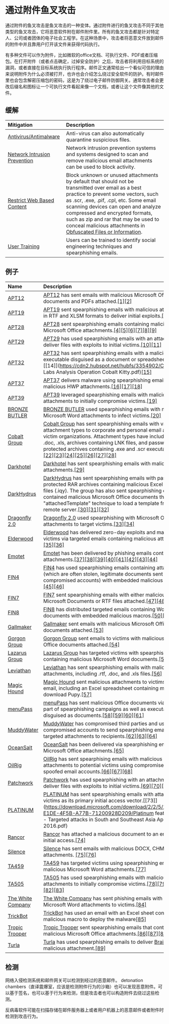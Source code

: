 # 通过附件鱼叉攻击

通过附件的鱼叉攻击是鱼叉攻击的一种变体。通过附件进行的鱼叉攻击不同于其他类型的鱼叉攻击，它将恶意软件附在邮件附件里。所有的鱼叉攻击都是针对特定人、公司或者团体的电子社会工程学。在这种场景中，攻击者将恶意文件放到邮件的附件中并且靠用户打开该文件来获得代码执行。

有多种文件可以作为附件，比如微软的office文档、可执行文件、PDF或者压缩包。在打开附件（或者点击确定，过掉安全防护）之后，攻击者将利用目标系统的漏洞，或者直接在目标系统执行执行程序。邮件正文通常给出一个看似可信的理由来说明附件为什么必须被打开，也许也会介绍怎么绕过安全软件的防护。有时邮件里也会包含解密压缩包的密码，这是为了绕过电子邮件防御网关。通常攻击者会更改后缀名和图标让一个可执行文件看起来像一个文档，或者让这个文件像其他的文件。

## 缓解

| Mitigation | Description |
| :--- | :--- |
| [Antivirus/Antimalware](https://attack.mitre.org/mitigations/M1049) | Anti-virus can also automatically quarantine suspicious files. |
| [Network Intrusion Prevention](https://attack.mitre.org/mitigations/M1031) | Network intrusion prevention systems and systems designed to scan and remove malicious email attachments can be used to block activity. |
| [Restrict Web Based Content](https://attack.mitre.org/mitigations/M1021) | Block unknown or unused attachments by default that should not be transmitted over email as a best practice to prevent some vectors, such as .scr, .exe, .pif, .cpl, etc. Some email scanning devices can open and analyze compressed and encrypted formats, such as zip and rar that may be used to conceal malicious attachments in [Obfuscated Files or Information](https://attack.mitre.org/techniques/T1027). |
| [User Training](https://attack.mitre.org/mitigations/M1017) | Users can be trained to identify social engineering techniques and spearphishing emails. |

## 例子

| Name | Description |
| :--- | :--- |
| [APT12](https://attack.mitre.org/groups/G0005) | [APT12](https://attack.mitre.org/groups/G0005) has sent emails with malicious Microsoft Office documents and PDFs attached.[\[1\]](https://www.fireeye.com/blog/threat-research/2014/09/darwins-favorite-apt-group-2.html)[\[2\]](https://www.trendmicro.de/cloud-content/us/pdfs/security-intelligence/white-papers/wp_ixeshe.pdf) |
| [APT19](https://attack.mitre.org/groups/G0073) | [APT19](https://attack.mitre.org/groups/G0073) sent spearphishing emails with malicious attachments in RTF and XLSM formats to deliver initial exploits.[\[3\]](https://www.fireeye.com/blog/threat-research/2017/06/phished-at-the-request-of-counsel.html) |
| [APT28](https://attack.mitre.org/groups/G0007) | [APT28](https://attack.mitre.org/groups/G0007) sent spearphishing emails containing malicious Microsoft Office attachments.[\[4\]](https://researchcenter.paloaltonetworks.com/2018/02/unit42-sofacy-attacks-multiple-government-entities/)[\[5\]](https://researchcenter.paloaltonetworks.com/2018/03/unit42-sofacy-uses-dealerschoice-target-european-government-agency/)[\[6\]](https://researchcenter.paloaltonetworks.com/2018/06/unit42-sofacy-groups-parallel-attacks/)[\[7\]](https://www.justice.gov/file/1080281/download)[\[8\]](https://securelist.com/a-slice-of-2017-sofacy-activity/83930/)[\[9\]](https://www.accenture.com/t20181129T203820Z__w__/us-en/_acnmedia/PDF-90/Accenture-snakemackerel-delivers-zekapab-malware.pdf#zoom=50) |
| [APT29](https://attack.mitre.org/groups/G0016) | [APT29](https://attack.mitre.org/groups/G0016) has used spearphishing emails with an attachment to deliver files with exploits to initial victims.[\[10\]](https://www.f-secure.com/documents/996508/1030745/dukes_whitepaper.pdf)[\[11\]](https://www.fireeye.com/blog/threat-research/2018/11/not-so-cozy-an-uncomfortable-examination-of-a-suspected-apt29-phishing-campaign.html) |
| [APT32](https://attack.mitre.org/groups/G0050) | [APT32](https://attack.mitre.org/groups/G0050) has sent spearphishing emails with a malicious executable disguised as a document or spreadsheet.[\[12\]](https://www.welivesecurity.com/2018/03/13/oceanlotus-ships-new-backdoor/)[\[13\]](https://www.cybereason.com/blog/operation-cobalt-kitty-apt)[\[14\]](https://cdn2.hubspot.net/hubfs/3354902/Cybereason Labs Analysis Operation Cobalt Kitty.pdf)[\[15\]](https://www.welivesecurity.com/2019/03/20/fake-or-fake-keeping-up-with-oceanlotus-decoys/) |
| [APT37](https://attack.mitre.org/groups/G0067) | [APT37](https://attack.mitre.org/groups/G0067) delivers malware using spearphishing emails with malicious HWP attachments.[\[16\]](https://www2.fireeye.com/rs/848-DID-242/images/rpt_APT37.pdf)[\[17\]](https://blog.talosintelligence.com/2018/01/korea-in-crosshairs.html)[\[18\]](https://securelist.com/scarcruft-continues-to-evolve-introduces-bluetooth-harvester/90729/) |
| [APT39](https://attack.mitre.org/groups/G0087) | [APT39](https://attack.mitre.org/groups/G0087) leveraged spearphishing emails with malicious attachments to initially compromise victims.[\[19\]](https://www.fireeye.com/blog/threat-research/2019/01/apt39-iranian-cyber-espionage-group-focused-on-personal-information.html) |
| [BRONZE BUTLER](https://attack.mitre.org/groups/G0060) | [BRONZE BUTLER](https://attack.mitre.org/groups/G0060) used spearphishing emails with malicious Microsoft Word attachments to infect victims.[\[20\]](https://www.symantec.com/connect/blogs/tick-cyberespionage-group-zeros-japan) |
| [Cobalt Group](https://attack.mitre.org/groups/G0080) | [Cobalt Group](https://attack.mitre.org/groups/G0080) has sent spearphishing emails with various attachment types to corporate and personal email accounts of victim organizations. Attachment types have included .rtf, .doc, .xls, archives containing LNK files, and password protected archives containing .exe and .scr executables.[\[21\]](https://blog.talosintelligence.com/2018/07/multiple-cobalt-personality-disorder.html)[\[22\]](https://www.ptsecurity.com/upload/corporate/ww-en/analytics/Cobalt-2017-eng.pdf)[\[23\]](https://www.ptsecurity.com/upload/corporate/ww-en/analytics/Cobalt-Snatch-eng.pdf)[\[24\]](https://www.group-ib.com/blog/cobalt)[\[25\]](https://www.proofpoint.com/us/threat-insight/post/microsoft-word-intruder-integrates-cve-2017-0199-utilized-cobalt-group-target)[\[26\]](https://www.riskiq.com/blog/labs/cobalt-strike/)[\[27\]](https://researchcenter.paloaltonetworks.com/2018/10/unit42-new-techniques-uncover-attribute-cobalt-gang-commodity-builders-infrastructure-revealed/)[\[28\]](https://blog.trendmicro.com/trendlabs-security-intelligence/cobalt-spam-runs-use-macros-cve-2017-8759-exploit/) |
| [Darkhotel](https://attack.mitre.org/groups/G0012) | [Darkhotel](https://attack.mitre.org/groups/G0012) has sent spearphishing emails with malicious RAR attachments.[\[29\]](https://securelist.com/darkhotels-attacks-in-2015/71713/) |
| [DarkHydrus](https://attack.mitre.org/groups/G0079) | [DarkHydrus](https://attack.mitre.org/groups/G0079) has sent spearphishing emails with password-protected RAR archives containing malicious Excel Web Query files \(.iqy\). The group has also sent spearphishing emails that contained malicious Microsoft Office documents that use the "attachedTemplate" technique to load a template from a remote server.[\[30\]](https://researchcenter.paloaltonetworks.com/2018/07/unit42-new-threat-actor-group-darkhydrus-targets-middle-east-government/)[\[31\]](https://researchcenter.paloaltonetworks.com/2018/08/unit42-darkhydrus-uses-phishery-harvest-credentials-middle-east/)[\[32\]](https://pan-unit42.github.io/playbook_viewer/) |
| [Dragonfly 2.0](https://attack.mitre.org/groups/G0074) | [Dragonfly 2.0](https://attack.mitre.org/groups/G0074) used spearphishing with Microsoft Office attachments to target victims.[\[33\]](https://www.us-cert.gov/ncas/alerts/TA18-074A)[\[34\]](https://www.us-cert.gov/ncas/alerts/TA17-293A) |
| [Elderwood](https://attack.mitre.org/groups/G0066) | [Elderwood](https://attack.mitre.org/groups/G0066) has delivered zero-day exploits and malware to victims via targeted emails containing malicious attachments.[\[35\]](http://www.symantec.com/content/en/us/enterprise/media/security_response/whitepapers/the-elderwood-project.pdf)[\[36\]](https://www.csmonitor.com/USA/2012/0914/Stealing-US-business-secrets-Experts-ID-two-huge-cyber-gangs-in-China) |
| [Emotet](https://attack.mitre.org/software/S0367) | [Emotet](https://attack.mitre.org/software/S0367) has been delivered by phishing emails containing attachments.[\[37\]](https://www.cisecurity.org/blog/emotet-changes-ttp-and-arrives-in-united-states/)[\[38\]](https://support.malwarebytes.com/docs/DOC-2295)[\[39\]](https://www.symantec.com/blogs/threat-intelligence/evolution-emotet-trojan-distributor)[\[40\]](https://www.us-cert.gov/ncas/alerts/TA18-201A)[\[41\]](https://blog.talosintelligence.com/2019/01/return-of-emotet.html)[\[42\]](https://documents.trendmicro.com/assets/white_papers/ExploringEmotetsActivities_Final.pdf)[\[43\]](https://www.picussecurity.com/blog/the-christmas-card-you-never-wanted-a-new-wave-of-emotet-is-back-to-wreak-havoc.html)[\[44\]](https://www.carbonblack.com/2019/04/24/cb-tau-threat-intelligence-notification-emotet-utilizing-wmi-to-launch-powershell-encoded-code/) |
| [FIN4](https://attack.mitre.org/groups/G0085) | [FIN4](https://attack.mitre.org/groups/G0085) has used spearphishing emails containing attachments \(which are often stolen, legitimate documents sent from compromised accounts\) with embedded malicious macros.[\[45\]](https://www.fireeye.com/current-threats/threat-intelligence-reports/rpt-fin4.html)[\[46\]](https://www2.fireeye.com/WBNR-14Q4NAMFIN4.html) |
| [FIN7](https://attack.mitre.org/groups/G0046) | [FIN7](https://attack.mitre.org/groups/G0046) sent spearphishing emails with either malicious Microsoft Documents or RTF files attached.[\[47\]](https://www.fireeye.com/blog/threat-research/2017/04/fin7-phishing-lnk.html)[\[48\]](https://www.justice.gov/opa/press-release/file/1084361/download)[\[49\]](https://www.flashpoint-intel.com/blog/fin7-revisited-inside-astra-panel-and-sqlrat-malware/) |
| [FIN8](https://attack.mitre.org/groups/G0061) | [FIN8](https://attack.mitre.org/groups/G0061) has distributed targeted emails containing Word documents with embedded malicious macros.[\[50\]](https://www.fireeye.com/blog/threat-research/2017/06/obfuscation-in-the-wild.html)[\[51\]](https://www.fireeye.com/blog/threat-research/2016/05/windows-zero-day-payment-cards.html)[\[52\]](https://www2.fireeye.com/WBNR-Know-Your-Enemy-UNC622-Spear-Phishing.html) |
| [Gallmaker](https://attack.mitre.org/groups/G0084) | [Gallmaker](https://attack.mitre.org/groups/G0084) sent emails with malicious Microsoft Office documents attached.[\[53\]](https://www.symantec.com/blogs/threat-intelligence/gallmaker-attack-group) |
| [Gorgon Group](https://attack.mitre.org/groups/G0078) | [Gorgon Group](https://attack.mitre.org/groups/G0078) sent emails to victims with malicious Microsoft Office documents attached.[\[54\]](https://researchcenter.paloaltonetworks.com/2018/08/unit42-gorgon-group-slithering-nation-state-cybercrime/) |
| [Lazarus Group](https://attack.mitre.org/groups/G0032) | [Lazarus Group](https://attack.mitre.org/groups/G0032) has targeted victims with spearphishing emails containing malicious Microsoft Word documents.[\[55\]](https://securingtomorrow.mcafee.com/mcafee-labs/hidden-cobra-targets-turkish-financial-sector-new-bankshot-implant/) |
| [Leviathan](https://attack.mitre.org/groups/G0065) | [Leviathan](https://attack.mitre.org/groups/G0065) has sent spearphishing emails with malicious attachments, including .rtf, .doc, and .xls files.[\[56\]](https://www.proofpoint.com/us/threat-insight/post/leviathan-espionage-actor-spearphishes-maritime-and-defense-targets) |
| [Magic Hound](https://attack.mitre.org/groups/G0059) | [Magic Hound](https://attack.mitre.org/groups/G0059) sent malicious attachments to victims over email, including an Excel spreadsheet containing macros to download Pupy.[\[57\]](https://www.secureworks.com/research/the-curious-case-of-mia-ash) |
| [menuPass](https://attack.mitre.org/groups/G0045) | [menuPass](https://attack.mitre.org/groups/G0045) has sent malicious Office documents via email as part of spearphishing campaigns as well as executables disguised as documents.[\[58\]](https://www.pwc.co.uk/cyber-security/pdf/cloud-hopper-annex-b-final.pdf)[\[59\]](https://www.fireeye.com/blog/threat-research/2017/04/apt10_menupass_grou.html)[\[60\]](https://www.fireeye.com/blog/threat-research/2018/09/apt10-targeting-japanese-corporations-using-updated-ttps.html)[\[61\]](https://www.justice.gov/opa/press-release/file/1121706/download) |
| [MuddyWater](https://attack.mitre.org/groups/G0069) | [MuddyWater](https://attack.mitre.org/groups/G0069) has compromised third parties and used compromised accounts to send spearphishing emails with targeted attachments to recipients.[\[62\]](https://researchcenter.paloaltonetworks.com/2017/11/unit42-muddying-the-water-targeted-attacks-in-the-middle-east/)[\[63\]](https://www.fireeye.com/blog/threat-research/2018/03/iranian-threat-group-updates-ttps-in-spear-phishing-campaign.html)[\[64\]](https://securelist.com/muddywater/88059/) |
| [OceanSalt](https://attack.mitre.org/software/S0346) | [OceanSalt](https://attack.mitre.org/software/S0346) has been delivered via spearphishing emails with Microsoft Office attachments.[\[65\]](https://www.mcafee.com/enterprise/en-us/assets/reports/rp-operation-oceansalt.pdf) |
| [OilRig](https://attack.mitre.org/groups/G0049) | [OilRig](https://attack.mitre.org/groups/G0049) has sent spearphising emails with malicious attachments to potential victims using compromised and/or spoofed email accounts.[\[66\]](https://researchcenter.paloaltonetworks.com/2018/02/unit42-oopsie-oilrig-uses-threedollars-deliver-new-trojan/)[\[67\]](https://researchcenter.paloaltonetworks.com/2018/07/unit42-oilrig-targets-technology-service-provider-government-agency-quadagent/)[\[68\]](https://www.crowdstrike.com/blog/meet-crowdstrikes-adversary-of-the-month-for-november-helix-kitten/) |
| [Patchwork](https://attack.mitre.org/groups/G0040) | [Patchwork](https://attack.mitre.org/groups/G0040) has used spearphishing with an attachment to deliver files with exploits to initial victims.[\[69\]](https://s3-us-west-2.amazonaws.com/cymmetria-blog/public/Unveiling_Patchwork.pdf)[\[70\]](https://securelist.com/the-dropping-elephant-actor/75328/)[\[71\]](https://documents.trendmicro.com/assets/tech-brief-untangling-the-patchwork-cyberespionage-group.pdf)[\[72\]](https://www.volexity.com/blog/2018/06/07/patchwork-apt-group-targets-us-think-tanks/) |
| [PLATINUM](https://attack.mitre.org/groups/G0068) | [PLATINUM](https://attack.mitre.org/groups/G0068) has sent spearphishing emails with attachments to victims as its primary initial access vector.[\[73\]](https://download.microsoft.com/download/2/2/5/225BFE3E-E1DE-4F5B-A77B-71200928D209/Platinum feature article - Targeted attacks in South and Southeast Asia April 2016.pdf) |
| [Rancor](https://attack.mitre.org/groups/G0075) | [Rancor](https://attack.mitre.org/groups/G0075) has attached a malicious document to an email to gain initial access.[\[74\]](https://researchcenter.paloaltonetworks.com/2018/06/unit42-rancor-targeted-attacks-south-east-asia-using-plaintee-ddkong-malware-families/) |
| [Silence](https://attack.mitre.org/groups/G0091) | [Silence](https://attack.mitre.org/groups/G0091) has sent emails with malicious DOCX, CHM and ZIP attachments. [\[75\]](https://cyberforensicator.com/2019/01/20/silence-dissecting-malicious-chm-files-and-performing-forensic-analysis/)[\[76\]](https://securelist.com/the-silence/83009/) |
| [TA459](https://attack.mitre.org/groups/G0062) | [TA459](https://attack.mitre.org/groups/G0062) has targeted victims using spearphishing emails with malicious Microsoft Word attachments.[\[77\]](https://www.proofpoint.com/us/threat-insight/post/apt-targets-financial-analysts) |
| [TA505](https://attack.mitre.org/groups/G0092) | [TA505](https://attack.mitre.org/groups/G0092) has used spearphishing emails with malicious attachments to initially compromise victims.[\[78\]](https://www.proofpoint.com/us/threat-insight/post/threat-actor-profile-ta505-dridex-globeimposter)[\[79\]](https://www.proofpoint.com/us/threat-insight/post/ta505-shifts-times)[\[80\]](https://www.proofpoint.com/us/threat-insight/post/servhelper-and-flawedgrace-new-malware-introduced-ta505)[\[81\]](https://www.cybereason.com/blog/threat-actor-ta505-targets-financial-enterprises-using-lolbins-and-a-new-backdoor-malware)[\[82\]](https://www.proofpoint.com/us/threat-insight/post/ta505-abusing-settingcontent-ms-within-pdf-files-distribute-flawedammyy-rat)[\[83\]](https://www.proofpoint.com/us/threat-insight/post/leaked-ammyy-admin-source-code-turned-malware) |
| [The White Company](https://attack.mitre.org/groups/G0089) | [The White Company](https://attack.mitre.org/groups/G0089) has sent phishing emails with malicious Microsoft Word attachments to victims.[\[84\]](https://www.cylance.com/content/dam/cylance-web/en-us/resources/knowledge-center/resource-library/reports/WhiteCompanyOperationShaheenReport.pdf?_ga=2.161661948.1943296560.1555683782-1066572390.1555511517) |
| [TrickBot](https://attack.mitre.org/software/S0266) | [TrickBot](https://attack.mitre.org/software/S0266) has used an email with an Excel sheet containing a malicious macro to deploy the malware[\[85\]](https://blog.trendmicro.com/trendlabs-security-intelligence/trickbot-adds-remote-application-credential-grabbing-capabilities-to-its-repertoire/) |
| [Tropic Trooper](https://attack.mitre.org/groups/G0081) | [Tropic Trooper](https://attack.mitre.org/groups/G0081) sent spearphishing emails that contained malicious Microsoft Office attachments.[\[86\]](https://researchcenter.paloaltonetworks.com/2016/11/unit42-tropic-trooper-targets-taiwanese-government-and-fossil-fuel-provider-with-poison-ivy/)[\[87\]](https://www.trendmicro.de/cloud-content/us/pdfs/security-intelligence/white-papers/wp-operation-tropic-trooper.pdf)[\[88\]](https://citizenlab.ca/2018/08/familiar-feeling-a-malware-campaign-targeting-the-tibetan-diaspora-resurfaces/) |
| [Turla](https://attack.mitre.org/groups/G0010) | [Turla](https://attack.mitre.org/groups/G0010) has used spearphishing emails to deliver [BrainTest](https://attack.mitre.org/software/S0293) as a malicious attachment.[\[89\]](https://www.welivesecurity.com/2017/03/30/carbon-paper-peering-turlas-second-stage-backdoor/) |

## 检测

网络入侵检测系统和邮件网关可以检测到经过的恶意邮件。 detonation chambers（直译震爆室，应该是检测附件行为的沙箱）也可以发现恶意附件。可以基于签名，也可以基于行为来检测，但是攻击者也可以构造附件去绕过这些检测。

反病毒软件可能在扫描存储在邮件服务器上或者用户机器上的恶意邮件或者附件时检测到攻击行为。

